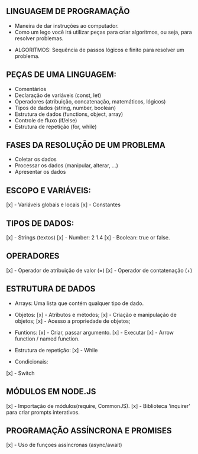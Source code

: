 ## LINGUAGEM DE PROGRAMAÇÃO

- Maneira de dar instruções ao computador.
- Como um lego você irá utilizar peças para criar algoritmos, ou seja, para resolver problemas.

+ ALGORITMOS: Sequência de passos lógicos e finito para resolver um problema.

## PEÇAS DE UMA LINGUAGEM:

- Comentários
- Declaração de variáveis (const, let)
- Operadores (atribuição, concatenação, matemáticos, lógicos)
- Tipos de dados (string, number, boolean)
- Estrutura de dados (functions, object, array)
- Controle de fluxo (if/else)
- Estrutura de repetição (for, while)

## FASES DA RESOLUÇÃO DE UM PROBLEMA

- Coletar os dados
- Processar os dados (manipular, alterar, ...)
- Apresentar os dados

## ESCOPO E VARIÁVEIS:

[x] - Variáveis globais e locais
[x] - Constantes

## TIPOS DE DADOS:

[x] - Strings (textos)
[x] - Number: 2 1.4
[x] - Boolean: true or false.

## OPERADORES

[x] - Operador de atribuição de valor (=)
[x] - Operador de contatenação (+)

## ESTRUTURA DE DADOS

+ Arrays: Uma lista que contém qualquer tipo de dado.

+ Objetos: 
        [x] - Atributos e métodos; 
        [x] - Criação e manipulação de objetos;
        [x] - Acesso a propriedade de objetos;

+ Funtions: 
        [x] - Criar, passar argumento.
        [x] - Executar
        [x] - Arrow function / named function.

+ Estrutura de repetição:
[x] - While

+ Condicionais:

[x] - Switch

## MÓDULOS EM NODE.JS

[x] - Importação de módulos(require, CommonJS).
[x] - Biblioteca 'inquirer' para criar prompts interativos.

## PROGRAMAÇÃO ASSÍNCRONA E PROMISES

[x] - Uso de funçoes assíncronas (async/await)
